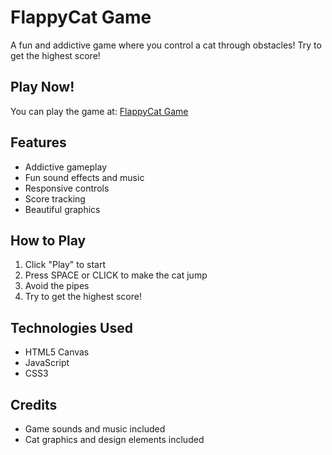 # FlappyCat Game

A fun and addictive game where you control a cat through obstacles! Try to get the highest score!

## Play Now!

You can play the game at: [FlappyCat Game](https://[your-username].github.io/flappycat)

## Features

- Addictive gameplay
- Fun sound effects and music
- Responsive controls
- Score tracking
- Beautiful graphics

## How to Play

1. Click "Play" to start
2. Press SPACE or CLICK to make the cat jump
3. Avoid the pipes
4. Try to get the highest score!

## Technologies Used

- HTML5 Canvas
- JavaScript
- CSS3

## Credits

- Game sounds and music included
- Cat graphics and design elements included 